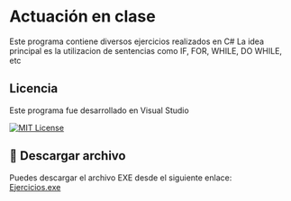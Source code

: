 # Actuación en clase

Este programa contiene diversos ejercicios realizados en C# 
La idea principal es la utilizacion de sentencias como IF, FOR, WHILE, DO WHILE, etc


## Licencia

Este programa fue desarrollado en Visual Studio

[![MIT License](https://img.shields.io/badge/License-MIT-green.svg)](https://choosealicense.com/licenses/mit/)



## 📲 Descargar archivo 

Puedes descargar el archivo EXE desde el siguiente enlace:  
[Ejercicios.exe](https://drive.google.com/file/d/1d7euP2Bb5ZaPwGWio0JQCLyipQS6kT8O/view?usp=sharing)
```


